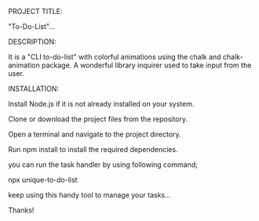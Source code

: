 PROJECT TITLE:

"To-Do-List"...

DESCRIPTION:

 It is a "CLI to-do-list" with colorful animations using the chalk and chalk-animation package. A wonderful library inquirer used to take input from the user.

 INSTALLATION:

 Install Node.js if it is not already installed on your system.

Clone or download the project files from the repository.

Open a terminal and navigate to the project directory.

Run npm install to install the required dependencies.

you can run the task handler by using following command;

npx unique-to-do-list

keep using this handy tool to manage your tasks...

Thanks!
